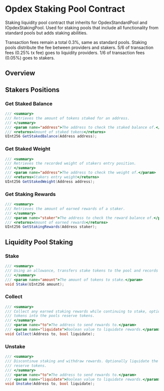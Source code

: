 # Opdex Staking Pool Contract

Staking liquidity pool contract that inherits for OpdexStandardPool and IOpdexStakingPool. Used for staking pools that include all functionality from standard pools but adds staking abilities.

Transaction fees remain a total 0.3%, same as standard pools. Staking pools distribute the fee between providers and stakers. 
5/6 of transaction fees (0.25% tx fee) goes to liquidity providers. 1/6 of transaction fees (0.05%) goes to stakers.

## Overview

## Stakers Positions

### Get Staked Balance

```C#
/// <summary>
/// Retrieves the amount of tokens staked for an address.
/// </summary>
/// <param name="address">The address to check the staked balance of.</param>
/// <returns>Amount of staked tokens</returns>
UInt256 GetStakedBalance(Address address);
```

### Get Staked Weight

```C#
/// <summary>
/// Retrieves the recorded weight of stakers entry position.
/// </summary>
/// <param name="address">The address to check the weight of.</param>
/// <returns>Stakers entry weight</returns>
UInt256 GetStakedWeight(Address address);
```

### Get Staking Rewards

```C#
/// <summary>
/// Retrieves the amount of earned rewards of a staker.
/// </summary>
/// <param name="staker">The address to check the reward balance of.</param>
/// <returns>Amount of earned rewards</returns>
UInt256 GetStakingRewards(Address staker);
```

## Liquidity Pool Staking

### Stake

```C#
/// <summary>
/// Using an allowance, transfers stake tokens to the pool and records staking weight.
/// </summary>
/// <param name="amount">The amount of tokens to stake.</param>
void Stake(UInt256 amount);
```

### Collect

```C#
/// <summary>
/// Collect any earned staking rewards while continuing to stake, optionally liquidate the earned LP
/// tokens into the pools reserve tokens.
/// </summary>
/// <param name="to">The address to send rewards to.</param>
/// <param name="liquidate">Boolean value to liquidate rewards.</param>
void Collect(Address to, bool liquidate);
```

### Unstake

```C#
/// <summary>
/// Discontinue staking and withdraw rewards. Optionally liquidate the earned LP tokens into the pools
/// reserve tokens.
/// </summary>
/// <param name="to">The address to send rewards to.</param>
/// <param name="liquidate">Boolean value to liquidate rewards.</param>
void Unstake(Address to, bool liquidate);
```
